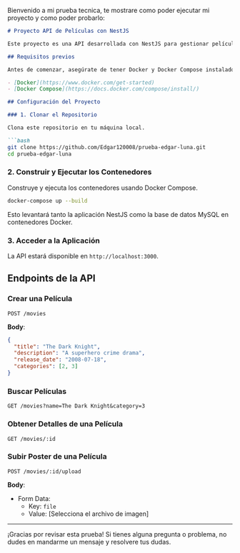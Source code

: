 Bienvenido a mi prueba tecnica, te mostrare como poder ejecutar mi proyecto y como poder probarlo:

```markdown
# Proyecto API de Películas con NestJS

Este proyecto es una API desarrollada con NestJS para gestionar películas y categorías, ejecutándose dentro de un contenedor Docker.

## Requisitos previos

Antes de comenzar, asegúrate de tener Docker y Docker Compose instalados en tu máquina.

- [Docker](https://www.docker.com/get-started)
- [Docker Compose](https://docs.docker.com/compose/install/)

## Configuración del Proyecto

### 1. Clonar el Repositorio

Clona este repositorio en tu máquina local.

```bash
git clone https://github.com/Edgar120008/prueba-edgar-luna.git
cd prueba-edgar-luna
```

### 2. Construir y Ejecutar los Contenedores

Construye y ejecuta los contenedores usando Docker Compose.

```bash
docker-compose up --build
```

Esto levantará tanto la aplicación NestJS como la base de datos MySQL en contenedores Docker.

### 3. Acceder a la Aplicación

La API estará disponible en `http://localhost:3000`.

## Endpoints de la API

### Crear una Película

```http
POST /movies
```

**Body**:
```json
{
  "title": "The Dark Knight",
  "description": "A superhero crime drama",
  "release_date": "2008-07-18",
  "categories": [2, 3]
}
```

### Buscar Películas

```http
GET /movies?name=The Dark Knight&category=3
```

### Obtener Detalles de una Película

```http
GET /movies/:id
```

### Subir Poster de una Película

```http
POST /movies/:id/upload
```

**Body**:
- Form Data:
  - Key: `file`
  - Value: [Selecciona el archivo de imagen]

---

¡Gracias por revisar esta prueba! Si tienes alguna pregunta o problema, no dudes en mandarme un mensaje y resolvere tus dudas.
```